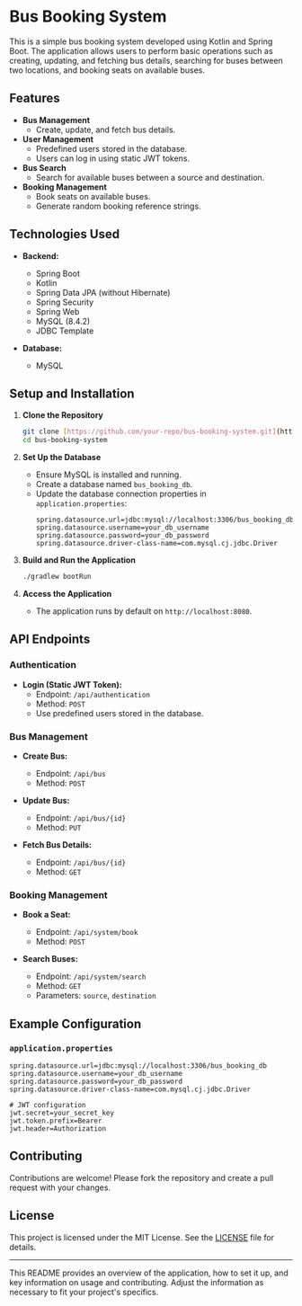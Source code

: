 # Bus Booking System

This is a simple bus booking system developed using Kotlin and Spring Boot. The application allows users to perform basic operations such as creating, updating, and fetching bus details, searching for buses between two locations, and booking seats on available buses.

## Features

- **Bus Management**
  - Create, update, and fetch bus details.
- **User Management**
  - Predefined users stored in the database.
  - Users can log in using static JWT tokens.
- **Bus Search**
  - Search for available buses between a source and destination.
- **Booking Management**
  - Book seats on available buses.
  - Generate random booking reference strings.

## Technologies Used

- **Backend:**
  - Spring Boot
  - Kotlin
  - Spring Data JPA (without Hibernate)
  - Spring Security
  - Spring Web
  - MySQL (8.4.2)
  - JDBC Template

- **Database:**
  - MySQL

## Setup and Installation

1. **Clone the Repository**
   ```bash
   git clone [https://github.com/your-repo/bus-booking-system.git](https://github.com/linoop/Bus-Booking-System.git)
   cd bus-booking-system
   ```

2. **Set Up the Database**
   - Ensure MySQL is installed and running.
   - Create a database named `bus_booking_db`.
   - Update the database connection properties in `application.properties`:
     ```properties
     spring.datasource.url=jdbc:mysql://localhost:3306/bus_booking_db
     spring.datasource.username=your_db_username
     spring.datasource.password=your_db_password
     spring.datasource.driver-class-name=com.mysql.cj.jdbc.Driver
     ```

3. **Build and Run the Application**
   ```bash
   ./gradlew bootRun
   ```

4. **Access the Application**
   - The application runs by default on `http://localhost:8080`.

## API Endpoints

### Authentication

- **Login (Static JWT Token):**
  - Endpoint: `/api/authentication`
  - Method: `POST`
  - Use predefined users stored in the database.

### Bus Management

- **Create Bus:**
  - Endpoint: `/api/bus`
  - Method: `POST`

- **Update Bus:**
  - Endpoint: `/api/bus/{id}`
  - Method: `PUT`

- **Fetch Bus Details:**
  - Endpoint: `/api/bus/{id}`
  - Method: `GET`

### Booking Management

- **Book a Seat:**
  - Endpoint: `/api/system/book`
  - Method: `POST`
 
- **Search Buses:**
  - Endpoint: `/api/system/search`
  - Method: `GET`
  - Parameters: `source`, `destination`

## Example Configuration

### `application.properties`

```properties
spring.datasource.url=jdbc:mysql://localhost:3306/bus_booking_db
spring.datasource.username=your_db_username
spring.datasource.password=your_db_password
spring.datasource.driver-class-name=com.mysql.cj.jdbc.Driver

# JWT configuration
jwt.secret=your_secret_key
jwt.token.prefix=Bearer 
jwt.header=Authorization
```

## Contributing

Contributions are welcome! Please fork the repository and create a pull request with your changes.

## License

This project is licensed under the MIT License. See the [LICENSE](LICENSE) file for details.

---

This README provides an overview of the application, how to set it up, and key information on usage and contributing. Adjust the information as necessary to fit your project's specifics.
